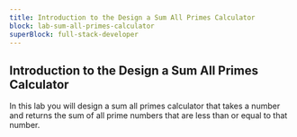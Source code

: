 ```yaml
---
title: Introduction to the Design a Sum All Primes Calculator
block: lab-sum-all-primes-calculator
superBlock: full-stack-developer
---
```


## Introduction to the Design a Sum All Primes Calculator

In this lab you will design a sum all primes calculator that takes a number and returns the sum of all prime numbers that are less than or equal to that number.
